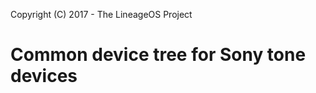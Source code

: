 Copyright (C) 2017 - The LineageOS Project

Common device tree for Sony tone devices
==============
